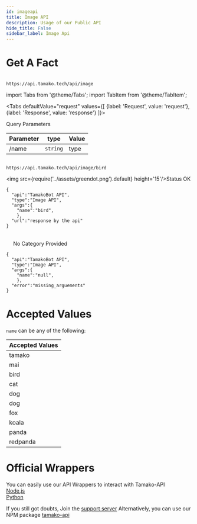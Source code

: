 ```yaml
---
id: imageapi
title: Image API
description: Usage of our Public API
hide_title: False
sidebar_label: Image Api
---
```


# Get A Fact
```

https://api.tamako.tech/api/image

```

import Tabs from '@theme/Tabs';
import TabItem from '@theme/TabItem';

<Tabs
  defaultValue="request"
  values={[
    {label: 'Request', value: 'request'},
    {label: 'Response', value: 'response'}
  ]}>
  <TabItem value="request">

  Query Parameters

  | Parameter | type | Value |
  |-|-|-|
  | /name | `string` | type |

  </TabItem>

  <TabItem value="response">

  ```

  https://api.tamako.tech/api/image/bird

  ```

  <img src={require('../assets/greendot.png').default} height='15'/>Status OK

```
{
  "api":"TamakoBot API",
  "type":"Image API",
  "args":{
    "name":"bird",
    },
  "url":"response by the api"
}
```

<br/>
<img src={require('../assets/reddot.png').default} height='15'/> No Category Provided

```
{
  "api":"TamakoBot API",
  "type":"Image API",
  "args":{
    "name":"null",
    },
  "error":"missing_arguements"
}
```

  </TabItem>
</Tabs>

# Accepted Values

`name` can be any of the following:

| Accepted Values |
|-----------------|
| tamako          |
| mai             |
| bird            |
| cat             |
| dog             |
| dog             |
| fox             |
| koala           |
| panda           |
| redpanda        |

# Official Wrappers 

You can easily use our API Wrappers to interact with Tamako-API <br/>
[Node.js](https://www.npmjs.com/package/tamako-api) <br/>
[Python](https://github.com/DaftDevelopment/Tamako.py)

If you still got doubts, Join the [support server](https://support.tamako.tech/)
Alternatively, you can use our NPM package [tamako-api](https://www.npmjs.com/package/tamako-api)
